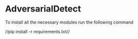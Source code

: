 # AdversarialDetect


To install all the necessary modules run the following command

//pip install -r requirements.txt//
